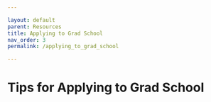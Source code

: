 ```yaml
---

layout: default
parent: Resources
title: Applying to Grad School
nav_order: 3
permalink: /applying_to_grad_school

---
```


# Tips for Applying to Grad School


